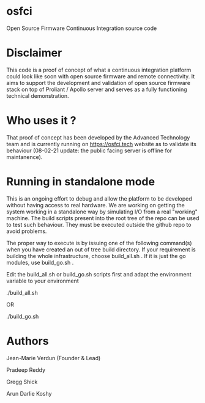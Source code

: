 # osfci
Open Source Firmware Continuous Integration source code

# Disclaimer

This code is a proof of concept of what a continuous integration platform could look like soon with open source firmware and remote connectivity. It aims to support the development and validation of open source firmware stack on top of Proliant / Apollo server and serves as a fully functioning technical demonstration.

# Who uses it ?

That proof of concept has been developed by the Advanced Technology team and is currently running on https://osfci.tech website as to validate its behaviour (08-02-21 update: the public facing server is offline for maintanence).

# Running in standalone mode

This is an ongoing effort to debug and allow the platform to be developed without having access to real hardware. We are working on getting the system working in a standalone way by simulating I/O from a real "working" machine. The build scripts present into the root tree of the repo can be used to test such behaviour. They must be executed outside the github repo to avoid problems.

The proper way to execute is by issuing one of the following command(s) when you have created an out of tree build directory. If your requirement is building the whole infrastructure, choose build_all.sh . If it is just the go modules, use build_go.sh .

Edit the build_all.sh or build_go.sh scripts first and adapt the environment variable to your environment

./build_all.sh <PATH to the OSFCI Tree> 

OR

./build_go.sh <PATH to the OSFCI Tree>

# Authors

Jean-Marie Verdun (Founder & Lead)

Pradeep Reddy

Gregg Shick

Arun Darlie Koshy
